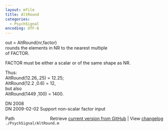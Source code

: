 ```yaml
---
layout: mfile
title: AltRound
categories:
  - PsychSignal
encoding: UTF-8
---
```


out = AltRound(nr,factor)  
rounds the elements in NR to the nearest multiple  
of FACTOR.  

FACTOR must be either a scalar or of the same shape as NR.  

Thus:  
  AltRound(12.26,.25) = 12.25;  
  AltRound(12.2 ,0.6) = 12,  
  but also  
  AltRound(1449 ,100) = 1400.  

DN 2008  
DN 2009-02-02 Support non-scalar factor input  


<div class="code_header" style="text-align:right;">
  <span style="float:left;">Path&nbsp;&nbsp;</span> <span class="counter">Retrieve <a href=
  "https://raw.github.com/Psychtoolbox-3/Psychtoolbox-3/beta/./PsychSignal/AltRound.m">current version from GitHub</a> | View <a href=
  "https://github.com/Psychtoolbox-3/Psychtoolbox-3/commits/beta/./PsychSignal/AltRound.m">changelog</a></span>
</div>
<div class="code">
  <code>./PsychSignal/AltRound.m</code>
</div>

